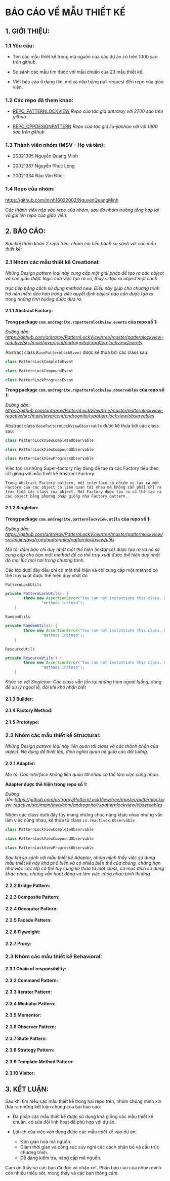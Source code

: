 # BÁO CÁO VỀ MẪU THIẾT KẾ

## 1. GIỚI THIỆU:

### 1.1 Yêu cầu:

- Tìm các mẫu thiết kế trong mã nguồn của các dự án có trên 1000 sao trên github. 

- So sánh các mẫu tìm được với mẫu chuẩn của 23 mẫu thiết kế. 

- Viết báo cáo ở dạng file .md và nộp bằng pull request đến repo của giáo viên.

### 1.2 Các repo đã them khảo:
- [REPO_PATTERNLOCKVIEW](https://github.com/aritraroy/PatternLockView?fbclid=IwAR2Pg4eIPS8W2NUxNkU0bnueW8uWCbMEjOYuYU90euGqcMmc1WsAi7St5bU)
	*Repo của tác giả aritraroy với 2700 sao trên github*

- [REPO_CPPDESIGNPATTERN](https://github.com/liu-jianhao/Cpp-Design-Patterns?fbclid=IwAR1GkSRQBmd5q7f4AAvW8veAEl3oz39jhyf_BwHeiGKWkr1CVzy5Manv1Z8)
	*Repo của tác giả liu-jianhao với với 1000 sao trên github*

### 1.3 Thành viên nhóm (MSV - Họ và tên):

- 20021395 Nguyễn Quang Minh

- 20021387 Nguyễn Phúc Long

- 20021334 Đào Văn Đức

### 1.4 Repo của nhóm: 

https://github.com/minh16022002/NguyenQuangMinh

*Các thành viên nộp vào repo của nhóm, sau đó nhóm trưởng tổng hợp lại và gửi lên repo của giáo viên.*


## 2. BÁO CÁO:
*Sau khi tham khảo 2 repo trên, nhóm em tiến hành so sánh với các mẫu thiết kế:*

### 2.1 Nhóm các mẫu thiết kế Creational:
*Những Design pattern loại này cung cấp một giải pháp để tạo ra các object và che giấu được logic của việc tạo ra nó, thay vì tạo ra object một cách*

 *trực tiếp bằng cách sử dụng method new.* 
*Điều này giúp cho chương trình trở nên mềm dẻo hơn trong việc quyết định object nào cần được tạo ra trong những tình huống được đưa ra.*


#### 2.1.1 Abstract Factory: 

**Trong package ``com.andrognito.rxpatternlockview.events`` của repo số 1:**

*Đường dẫn: https://github.com/aritraroy/PatternLockView/tree/master/patternlockview-reactive/src/main/java/com/andrognito/rxpatternlockview/events*
	
Abstract class ``BasePatternLockEvent`` được kế thừa bởi các class sau:

```Java
class PatternLockCompleteEvent

class PatternLockCompoundEvent

class PatternLockProgressEvent 
```
**Trong package ``com.andrognito.rxpatternlockview.observables`` của repo số 1:**

*Đường dẫn: https://github.com/aritraroy/PatternLockView/tree/master/patternlockview-reactive/src/main/java/com/andrognito/rxpatternlockview/observables*

Abstract class ``BasePatternLockViewObservable`` được kế thừa bởi các class sau:

```Java
class PatternLockViewCompleteObservable

class PatternLockViewCompoundObservable

class PatternLockViewProgressObservable
```

Việc tạo ra những Super-factory này dùng để tạo ra các Factory tiếp theo rất giống với mẫu thiết kế Abstract Factory.

``
Trong Abstract Factory pattern, một interface có nhiệm vụ tạo ra một Factory của các object có liên quan tới nhau mà không cần phải chỉ ra trực tiếp các class của object. Mỗi Factory được tạo ra có thể tạo ra các object bằng phương pháp giống như Factory pattern.
``


#### 2.1.2 Singleton:

**Trong package ``com.andrognito.patternlockview.utils`` của repo số 1:**

*Đường dẫn: https://github.com/aritraroy/PatternLockView/tree/master/patternlockview/src/main/java/com/andrognito/patternlockview/utils*

*Mô tả: đảm bảo chỉ duy nhất một thể hiện (instance) được tạo ra và nó sẽ cung cấp cho bạn một method để có thể truy xuất được thể hiện duy nhất đó mọi lúc mọi nơi trong chương trình.*

Các lớp dưới đây đều chỉ có một thể hiện và chỉ cung cấp một method có thể truy xuất được thể hiện duy nhất đó

``PatternLockUtils``
```Java
private PatternLockUtils() {
        throw new AssertionError("You can not instantiate this class. Use its static utility " +
                "methods instead");
    }
```

``RandomUtils``
```Java
private RandomUtils() {
        throw new AssertionError("You can not instantiate this class. Use its static utility " +
                "methods instead");
    }
```

``ResourceUtils``
```Java
private ResourceUtils() {
        throw new AssertionError("You can not instantiate this class. Use its static utility " +
                "methods instead");
    }
```
*Khác so với Singleton: Các class vẫn tồn tại những hàm ngoài luồng, dùng để xử lý ngoại lệ, đôi khi khó nhận biết*

#### 2.1.3 Builder:

#### 2.1.4 Factory Method:

#### 2.1.5 Prototype:

### 2.2 Nhóm các mẫu thiết kế Structural:

*Những Design pattern loại này liên quan tới class và các thành phần của object. Nó dùng để thiết lập, định nghĩa quan hệ giữa các đối tượng.*

#### 2.2.1 Adapter:

*Mô tả: Các interface không liên quan tới nhau có thể làm việc cùng nhau.*

**Adapter được thể hiện trong repo số 1:**

*Đường dẫn:https://github.com/aritraroy/PatternLockView/tree/master/patternlockview-reactive/src/main/java/com/andrognito/rxpatternlockview/observables*

Nhóm các class dưới đây tuy mang những chức năng khác nhau nhưng vẫn làm việc cùng nhau, kế thừa từ class ``io.reactivex.Observable``

```Java
class PatternLockViewCompleteObservable
```

```Java
class PatternLockViewCompoundObservable
```

```Java
class PatternLockViewProgressObservable
```

*Sau khi so sánh với mẫu thiết kế Adapter, nhóm mình thấy việc sử dụng mẫu thiết kế này khá phổ biến và có nhiều biến thể của chúng, chẳng hạn như việc các lớp có thể tuy cùng kế thừa từ một class, có mục đích sử dụng khác nhau, nhưng vẫn hoạt động và làm việc cùng nhau bình thường.* 

#### 2.2.2 Bridge Pattern:

#### 2.2.3 Composite Pattern:

#### 2.2.4 Decorator Pattern:

#### 2.2.5 Facade Pattern:

#### 2.2.6 Flyweight:

#### 2.2.7 Proxy:

### 2.3 Nhóm các mẫu thiết kế Behavioral: 

#### 2.3.1 Chain of responsibility:

#### 2.3.2 Command Pattern:

#### 2.3.3 Iterator Pattern:

#### 2.3.4 Mediator Pattern:

#### 2.3.5 Mementor:

#### 2.3.6 Observer Pattern:

#### 2.3.7 State Pattern:

#### 2.3.8 Strategy Pattern:

#### 2.3.9 Template Method Pattern:

#### 2.3.10 Visitor: 

## 3. KẾT LUẬN:

Sau khi tìm hiểu các mẫu thiết kế trong hai repo trên, nhóm chúng mình xin đưa ra những kết luận chung của bài báo cáo:

- Đa phần các mẫu thiết kế được sử dụng khá giống các mẫu thiết kế chuẩn, có sửa đổi linh hoạt để phù hợp với dự án.

- Lợi ích của việc vận dụng được các mẫu thiết kế vào dự án: 
	- Đơn giản hoá mã nguồn.
	- Giảm thời gian và công sức suy nghĩ các cách phân bố và cấu trúc chương trình.
	- Dễ dàng kiểm tra, nâng cấp mã nguồn.

Cảm ơn thầy và các bạn đã đọc và nhận xét. Phần báo cáo của nhóm mình còn nhiều thiếu sót, mong thầy và các bạn thông cảm.
